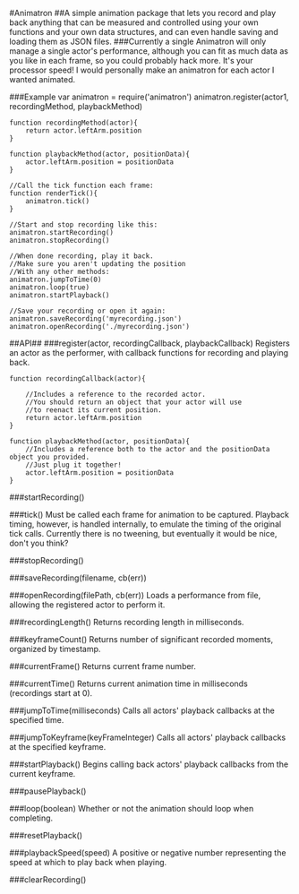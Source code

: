 #Animatron
##A simple animation package that lets you record and play back anything that can be measured and controlled using your own functions and your own data structures, and can even handle saving and loading them as JSON files.
###Currently a single Animatron will only manage a single actor's performance, although you can fit as much data as you like in each frame, so you could probably hack more.  It's your processor speed!  I would personally make an animatron for each actor I wanted animated.

###Example
	var animatron = require('animatron')
	animatron.register(actor1, recordingMethod, playbackMethod)

	function recordingMethod(actor){
		return actor.leftArm.position
	}

	function playbackMethod(actor, positionData){
		actor.leftArm.position = positionData
	}

	//Call the tick function each frame:
	function renderTick(){
		animatron.tick()
	}

	//Start and stop recording like this:
	animatron.startRecording()
	animatron.stopRecording()

	//When done recording, play it back.
	//Make sure you aren't updating the position
	//With any other methods:
	animatron.jumpToTime(0)
	animatron.loop(true)
	animatron.startPlayback()

	//Save your recording or open it again:
	animatron.saveRecording('myrecording.json')
	animatron.openRecording('./myrecording.json')

##API##
###register(actor, recordingCallback, playbackCallback)
Registers an actor as the performer, with callback functions for recording and playing back.

	function recordingCallback(actor){

		//Includes a reference to the recorded actor.
		//You should return an object that your actor will use
		//to reenact its current position.
		return actor.leftArm.position
	}

	function playbackMethod(actor, positionData){
		//Includes a reference both to the actor and the positionData object you provided.
		//Just plug it together!
		actor.leftArm.position = positionData
	}

###startRecording()

###tick()
Must be called each frame for animation to be captured.  Playback timing, however, is handled internally, to emulate the timing of the original tick calls.  Currently there is no tweening, but eventually it would be nice, don't you think?

###stopRecording()

###saveRecording(filename, cb(err))

###openRecording(filePath, cb(err))
	Loads a performance from file, allowing the registered actor to perform it.

###recordingLength()
Returns recording length in milliseconds.

###keyframeCount()
Returns number of significant recorded moments, organized by timestamp.

###currentFrame()
Returns current frame number.

###currentTime()
Returns current animation time in milliseconds (recordings start at 0).

###jumpToTime(milliseconds)
Calls all actors' playback callbacks at the specified time.

###jumpToKeyframe(keyFrameInteger)
Calls all actors' playback callbacks at the specified keyframe.

###startPlayback()
Begins calling back actors' playback callbacks from the current keyframe.

###pausePlayback()

###loop(boolean)
Whether or not the animation should loop when completing.

###resetPlayback()

###playbackSpeed(speed)
A positive or negative number representing the speed at which to play back when playing.

###clearRecording()